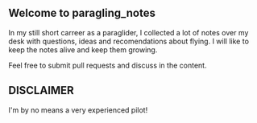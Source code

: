 ## Welcome to paragling_notes

In my still short carreer as a paraglider, I collected a lot of notes over my desk with questions, ideas and recomendations about flying. I will like to keep the notes alive and keep them growing.

Feel free to submit pull requests and discuss in the content.

## DISCLAIMER

I'm by no means a very experienced pilot!
